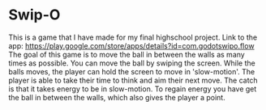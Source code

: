 # Swip-O
This is a game that I have made for my final highschool project.
Link to the app: https://play.google.com/store/apps/details?id=com.godotswipo.flow
The goal of this game is to move the ball in between the walls as many times as possible. You can move the ball by swiping the screen. While the balls moves, the player can hold the screen to move in 'slow-motion'. The player is able to take their time to think and aim their next move. The catch is that it takes energy to be in slow-motion. To regain energy you have get the ball in between the walls, which also gives the player a point.
